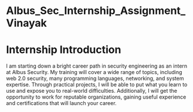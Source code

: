 # Albus_Sec_Internship_Assignment_Vinayak

# Internship Introduction
I am starting down a bright career path in security engineering as an intern at Albus Security. My training will cover a wide range of topics, including web 2.0 security, many programming languages, networking, and system expertise. Through practical projects, I will be able to put what you learn to use and expose you to real-world difficulties. Additionally, I will get the opportunity to work for reputable organizations, gaining useful experience and certifications that will launch your career.
